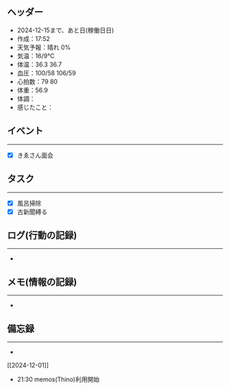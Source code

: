 ## ヘッダー
- 2024-12-15まで、あと日(稼働日日)
- 作成：17:52
- 天気予報：晴れ 0%
- 気温：16/9℃
- 体温：36.3 36.7
- 血圧：100/58 106/59
- 心拍数：79 80
- 体重：56.9
- 体調：
- 感じたこと：

## イベント
***
- [x] きゑさん面会

## タスク
***
- [x] 風呂掃除
- [x] 古新聞縛る

## ログ(行動の記録)
***
- 

## メモ(情報の記録)
***
- 

## 備忘録
***
- 


[[2024-12-01]]


- 21:30 memos(Thino)利用開始 